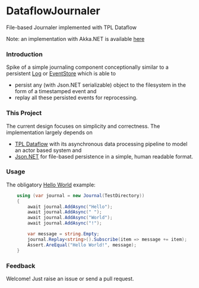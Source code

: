 # DataflowJournaler

File-based Journaler implemented with TPL Dataflow

Note: an implementation with Akka.NET is available [here](https://github.com/8snit/Spike.AkkaJournaler)

### Introduction

Spike of a simple journaling component conceptionally similar to a persistent [Log](https://engineering.linkedin.com/distributed-systems/log-what-every-software-engineer-should-know-about-real-time-datas-unifying) or [EventStore](https://www.geteventstore.com/) which is able to

- persist any (with Json.NET serializable) object to the filesystem in the form of a timestamped event and
- replay all these persisted events for reprocessing.

### This Project 

The current design focuses on simplicity and correctness. The implementation largely depends on

- [TPL Dataflow](https://msdn.microsoft.com/en-us/library/hh228603(v=vs.110).aspx) with its asynchronous data processing pipeline to model an actor based system and
- [Json.NET](http://www.newtonsoft.com/json) for file-based persistence in a simple, human readable format.

### Usage

The obligatory [Hello World](https://github.com/8snit/Spike.DataflowJournaler/blob/9cdf8446c18390e26bf3be7bd7428cbd98fb952f/Spike.DataflowJournaler.Tests/SmokeTests.cs#L67-L79) example:

```c#
	using (var journal = new Journal(TestDirectory))
    {
        await journal.AddAsync("Hello");
        await journal.AddAsync(" ");
        await journal.AddAsync("World");
        await journal.AddAsync("!");

        var message = string.Empty;
        journal.Replay<string>().Subscribe(item => message += item);
        Assert.AreEqual("Hello World!", message);
    }
```

### Feedback
Welcome! Just raise an issue or send a pull request.

